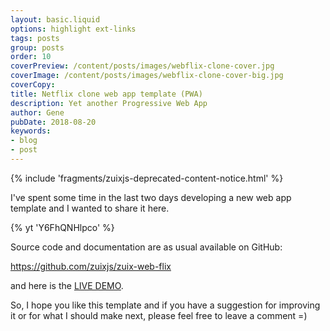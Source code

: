 ```yaml
---
layout: basic.liquid
options: highlight ext-links
tags: posts
group: posts
order: 10
coverPreview: /content/posts/images/webflix-clone-cover.jpg
coverImage: /content/posts/images/webflix-clone-cover-big.jpg
coverCopy:
title: Netflix clone web app template (PWA)
description: Yet another Progressive Web App
author: Gene
pubDate: 2018-08-20
keywords:
- blog
- post
---
```


{% include 'fragments/zuixjs-deprecated-content-notice.html' %}

I've spent some time in the last two days developing a new web app template and I wanted to share it here.


{% yt 'Y6FhQNHlpco' %}


Source code and documentation are as usual available on GitHub:


https://github.com/zuixjs/zuix-web-flix


and here is the [LIVE DEMO](https://zuixjs.github.io/zuix-web-flix/).

So, I hope you like this template and if you have a suggestion for improving it or for what I should make next, please
feel free to leave a comment =)

